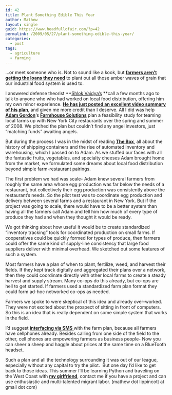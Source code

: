 ```yaml
---
id: 42
title: Plant Something Edible This Year
author: Mathew
layout: single
guid: https://www.headfullofair.com/?p=42
permalink: /2009/05/27/plant-something-edible-this-year/
categories:
  - post
tags:
  - agriculture
  - farming
---
```

&#8230;or meet someone who is. Not to sound like a kook, but **[farmers aren&#8217;t getting the loans they need][1]** to plant out all those amber waves of grain that our industrial food system is used to.

I answered defense theorist **[Shlok Vaidya&#8217;s][2] **call a few months ago to talk to anyone who who had worked on local food distribution, offering him my own minor experience. **[He has just posted an excellent video summary of his plan][3]**, and given me more credit than I deserve. All I did was help **[Adam Gordon][4]**&#8216;s **[Farmhouse Solutions][5]** plan a feasibility study for teaming local farms up with New York City restaurants over the spring and summer of 2008. We pitched the plan but couldn&#8217;t find any angel investors, just &#8220;matching funds&#8221; awaiting angels.

But during the process I was in the midst of reading **[The Box][6]**, all about the history of shipping containers and the rise of automated inventory and warehousing, which I passed on to Adam. As we stuffed our faces with all the fantastic fruits, vegetables, and specialty cheeses Adam brought home from the market, we formulated some dreams about local food distribution beyond simple farm-restaurant pairings.

The first problem we had was scale- Adam knew several farmers from roughly the same area whose egg production was far below the needs of a restaurant, but collectively their egg production was consistently above the restaurant&#8217;s needs. So the pilot test was to coordinate egg production and delivery between several farms and a restaurant in New York. But if the project was going to scale, there would have to be a better system than having all the farmers call Adam and tell him how much of every type of produce they had and when they thought it would be ready.

We got thinking about how useful it would be to create standardized &#8220;inventory tracking&#8221; tools for coordinated production on small farms. If cooperatives could be quickly formed for types of produce, then farmers could offer the same kind of supply-line consistency that large food suppliers deliver with minimal overhead. We sketched out some features of such a system.

Most farmers have a plan of when to plant, fertilize, weed, and harvest their fields. If they kept track digitally and aggregated their plans over a network, then they could coordinate directly with other local farms to create a steady harvest and supply stream. Many co-ops do this already, but co-ops are hell to get started. If farmers used a standardized farm plan format they could form ad-hoc networked co-ops as needed.

Farmers we spoke to were skeptical of this idea and already over-worked. They were not excited about the prospect of sitting in front of computers. So this is an idea that is really dependent on some simple system that works in the field.

I&#8217;d suggest [**interfacing via SMS** ][7]with the farm plan, because all farmers have cellphones already. Besides calling from one side of the field to the other, cell phones are empowering farmers as business people- Now you can sheer a sheep and haggle about prices at the same time on a BlueTooth headset.

Such a plan and all the technology surrounding it was out of our league, especially without any capital to try the pilot.  But one day I&#8217;d like to get back to those ideas. This summer I&#8217;ll be learning Python and traveling on the West Coast with **[my girlfriend][8]**, contact me if you have a project and can use enthusiastic and multi-talented migrant labor. (mathew dot lippincott at gmail dot com)

 [1]: http://online.wsj.com/article/SB124268924963032355.html
 [2]: http://shloky.com/
 [3]: http://shloky.com/?p=1720
 [4]: http://wwww.eatthecity.wordpress.com/
 [5]: http://farmhousesolutions.com/
 [6]: http://openlibrary.org/b/OL7759049M/The-Box "Loaned to me by Dave Singer"
 [7]: http://rapidsms.org/
 [8]: http://mollydanielsson.wordpress.com